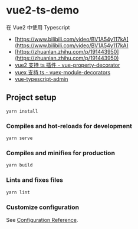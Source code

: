 # vue2-ts-demo

在 Vue2 中使用 Typescript

- [https://www.bilibili.com/video/BV1A54y117kA](https://www.bilibili.com/video/BV1A54y117kA)
- [https://zhuanlan.zhihu.com/p/191443950](https://zhuanlan.zhihu.com/p/191443950)
- [vue2 支持 ts 插件 - vue-property-decorator](https://github.com/kaorun343/vue-property-decorator)
- [vuex 支持 ts - vuex-module-decorators](https://github.com/championswimmer/vuex-module-decorators)
- [vue-typescript-admin](https://armour.github.io/vue-typescript-admin-docs/zh/)

## Project setup
```
yarn install
```

### Compiles and hot-reloads for development
```
yarn serve
```

### Compiles and minifies for production
```
yarn build
```

### Lints and fixes files
```
yarn lint
```

### Customize configuration
See [Configuration Reference](https://cli.vuejs.org/config/).
